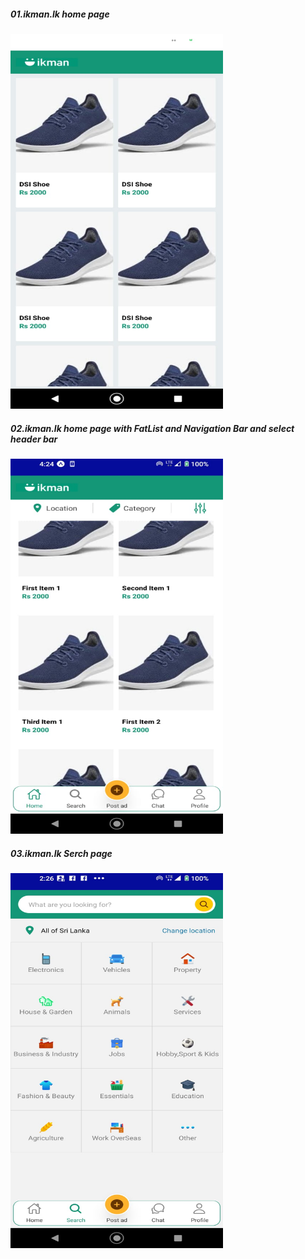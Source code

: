 
##### 01.ikman.lk home page

<img src="5a318535-930e-47b8-a7ed-9975ee9198d4.jpg" alt="ikman.lk home page" width="340" height="600" />

##### 02.ikman.lk home page with FatList and Navigation Bar and select header bar

<img src="assets/images/ef245fe6-7e0c-4125-94af-54bafbd735f5.jpg" alt="ikman.lk home page" width="340" height="600" />

##### 03.ikman.lk Serch page 

<img src="assets/images/WhatsApp%20Image%202024-07-15%20at%202.27.00%20AM.jpeg" alt="ikman.lk home page" width="340" height="600" />
